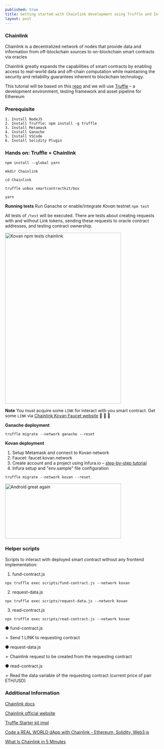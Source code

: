 ```yaml
---
published: true
title: Getting started with Chainlink development using Truffle and Infura
layout: post
---
```


### Chainlink
Chainlink is a decentralized network of nodes that provide data and
information from off-blockchain sources to on-blockchain smart
contracts via oracles

Chainlink greatly expands the capabilities of smart contracts by enabling access to real-world data and off-chain computation while maintaining the security and reliability guarantees inherent to blockchain technology.

This tutorial will be based on this [repo] and we will use [Truffle] – a development environment, testing framework and asset pipeline for Ethereum 

### Prerequisite
    1. Install NodeJS
    2. Install Truffle: npm install -g truffle
    3. Install Metamask
    4. Install Ganache
    5. Install VSCode
    6. Install Solidity Plugin


### Hands on: Truffle + Chainlink
`npm install --global yarn`

`mkdir Chainlink`

`cd Chainlink`

`truffle unbox smartcontractkit/box`

`yarn`

**Running tests**
Run Ganache or enable/integrate
*Kovan* testnet
`npm test`

All tests of `/test` will be executed.
There are tests about creating requests with and without Link tokens, sending these requests to oracle contract addresses, and testing contract ownership.

<img src="http://maikotrindade.github.io/public/img/kovan-npm-tests-chainlink.png" height="560" width="380" alt="Kovan npm tests chainlink"/>

**Note** 
You must acquire some `LINK` for interact with you smart contract. 
Get some `LINK` via [Chainlink Kovan Faucet website] 🤑 🤑 🤑 

**Ganache deployment**

`truffle migrate --network ganache --reset`

**Kovan deployment**
1. Setup Metamask and connect to Kovan network
2. Faucet: faucet.kovan.network
3. Create account and a project using Infura.io – [step-by-step tutorial]
4. Infura setup and "env.sample" file configuration

`truffle migrate --network kovan --reset`

<img src="http://maikotrindade.github.io/public/img/kovan-truffle-chainlink-deploy.jpeg" height="180" width="380" alt="Android great again"/>

### Helper scripts
Scripts to interact with deployed smart contract without any frontend implementation:
1. fund-contract.js

`npx truffle exec scripts/fund-contract.js --network kovan`

2. request-data.js

`npx truffle exec scripts/request-data.js --network kovan`

3. read-contract.js

`npx truffle exec scripts/read-contract.js --network kovan`

● fund-contract.js

➢ Send 1 LINK to requesting contract

● request-data.js

➢ Chainlink request to be created from the requesting contract

● read-contract.js

➢ Read the data variable of the requesting contract (current price of pair ETH/USD)

### Additional Information
[Chainlink docs]

[Chainlink official website]

[Truffle Starter kit impl]

[Code a REAL WORLD dApp with Chainlink - Ethereum, Solidity, Web3.js]

[What Is Chainlink in 5 Minutes]

[Chainlink docs]: https://docs.chain.link/docs/tutorials
[Chainlink official website]: https://chain.link
[Code a REAL WORLD dApp with Chainlink - Ethereum, Solidity, Web3.js]: https://www.youtube.com/watch?v=YLmMNocc1ys&t=1281s44-ways-to-enhance-your-smart-contract-with-chainlink/
[What Is Chainlink in 5 Minutes]: https://www.gemini.com/cryptopedia/what-is-chainlink-and-how-does-it-work
[Truffle Starter kit impl]: https://github.com/CryptoDevBR/crypto-feed-chainlink-oracle
[Truffle]: https://www.trufflesuite.com
[repo]: https://github.com/smartcontractkit/truffle-starter-kit
[step-by-step tutorial]: https://walkingtree.tech/deploying-a-smart-contract-in-rinkeby-using-infura/
[Chainlink Kovan Faucet website]: https://kovan.chain.link/